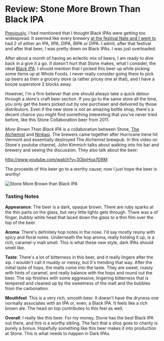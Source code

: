 Review: Stone More Brown Than Black IPA
=======================================

[Previously](http://www.yeastboundanddown.com/2012/07/review-clown-shoes-hoppy-feet/ "Review: Clown Shoes Hoppy Feet"), I had mentioned that I thought Black IPAs were getting too widespread. It seemed like every brewery [at the festival Nate and I went to](http://www.yeastboundanddown.com/2012/06/brooklyn-waterfront-beer-festival/ "Brooklyn Waterfront Beer Festival") had 2 of either an IPA, IIPA, DIPA, BIPA or DIPA. I admit, after that festival and after that beer, I was pretty down on Black IPAs. I was just overloaded.

After about a month of having an eclectic mix of beers, I am ready to dive back in a give it a go. It doesn't hurt that Stone makes, what I consider, the ideal [Black IPA](http://www.stonebrew.com/sublimely/). I should mention that I picked this beer up while picking some items up at Whole Foods. I never really consider going there to pick up beers as their a grocery store (a rather pricey one at that), and I have a booze superstore 2 blocks away.

However, I'm a firm believer that one should always take a quick detour through a store's craft beer section. If you go to the same store all the time, you only get the beers picked out by one purchaser and delivered by those distributors. Even if the new store is not an amazing bottle shop, there's a decent chance you might find something interesting that you've never tried before, like this Stone Collaboration beer from 2011.

_More Brown Than Black IPA_ is a collaboration between Stone, [The Alchemist](http://www.alchemistbeer.com/) and [Ninkasi](http://www.ninkasibrewing.com/). The brewers came together after Hurricane Irene hit Vermont and essentially destroyed The Alchemist brewpub. In this video on Stone's youtube channel, John Kimmich talks about walking into his bar and brewery and seeing the discussion. They also talk about the beer:

http://www.youtube.com/watch?v=3ObxHoa7DRM

The proceeds of this beer go to a worthy cause; now I just hope the beer is worthy!

![Stone More Brown than Black IPA](http://25.media.tumblr.com/tumblr_m7qvvaqYqT1rzr3i9o1_500.jpg "Stone More Brown than Black IPA")

### Tasting Notes

**Appearance**: The beer is a dark, opaque brown. There are ruby sparks at the thin parts on the glass, but very little lights gets through. There was a of finger, bubbly white head that laced down the glass to a thin film over the top of the beer.

**Aroma**: There's definitely hop notes in the nose. I'd say mostly resiny with spicy and floral notes. Underneath the hop aroma, really holding it up, is a rich, caramel-y malt smell. This is what these new style, dark IPAs should smell like.

**Taste**: There's a lot of bitterness in this beer, and it really lingers after the sip. I wouldn't call it muddy or messy, but it's trending that way. After the initial taste of hops, the malts come into the taste. They are sweet, roasty with hints of caramel, and really balance with the hops and round out the beer. The sip finishes with some aggressive, lingering bitterness that is tempered and cleaned up by the sweetness of the malt and the bubbles from the carbonation.

**Mouthfeel**: This is a very rich, smooth beer. It doesn't have the dryness one normally associates with an IPA or, even, a Black IPA. It feels like a rich brown ale. The head on top contributes to this feel as well.

**Overall**: I really like this beer. For my money, Stone has the best Black IPA out there, and this is a worthy sibling. The fact that a slice goes to charity is purely a bonus. Hopefully something like this beer makes it into production at Stone. This is what needs to happen in Dark IPAs.